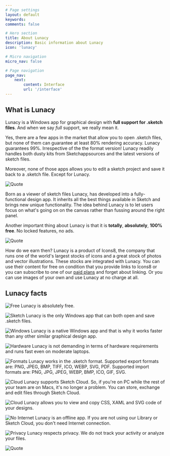 ```yaml
---
# Page settings
layout: default
keywords:
comments: false

# Hero section
title: About Lunacy
description: Basic information about Lunacy
icon: 'lunacy'

# Micro navigation
micro_nav: false

# Page navigation
page_nav:
    next:
        content: Interface
        url: '/interface'
---
```



## What is Lunacy

Lunacy is a Windows app for graphical design with **full support for .sketch files**. And when we say *full* support, we really mean it.

Yes, there are a few apps in the market that allow you to open .sketch files, but none of them can guarantee at least 80% rendering accuracy. Lunacy guarantees 99%. Irrespective of the the format version! Lunacy readily handles both dusty kits from Sketchappsources and the latest versions of sketch files.

Moreover, none of those apps allows you to edit a sketch project and save it back to a .sketch file. Except for Lunacy.

![Quote](public/quote2.png)

Born as a viewer of sketch files Lunacy, has developed into a fully-functional design app. It inherits all the best things available in Sketch and brings new unique functionality. The idea behind Lunacy is to let users focus on what's going on on the canvas rather than fussing around the right panel.

Another important thing about Lunacy is that it is **totally**, **absolutely**, **100% free**. No locked features, no ads.

![Quote](public/quote3.png)

How do we earn then? Lunacy is a product of Icons8, the company that runs one of the world's largest stocks of icons and a great stock of photos and vector illustrations. These stocks are integrated with Lunacy. You can use their content for free on condition that you provide links to Icons8 or you can subscribe to one of our <a href="https://icons8.com/pricing" target="_blank">paid plans</a> and forget about linking. Or you can use images of your own and use Lunacy at no charge at all.


## Lunacy facts

![Free](public/icons8_one_free.png) Lunacy is absolutely free.

![Sketch](public/icons8_sketch.png) Lunacy is the only Windows app that can both open and save .sketch files.

![Windows](public/icons8_windows8.png) Lunacy is a native Windows app and that is why it works faster than any other similar graphical design app.

![Hardware](public/icons8_processor.png) Lunacy is not demanding in terms of hardware requirements and runs fast even on moderate laptops.

![Formats](public/icons8_import_file.png) Lunacy works in the .sketch format. Supported export formats are: PNG, JPEG, BMP, TIFF, ICO, WEBP, SVG, PDF. Supported import formats are:  PNG, JPG, JPEG, WEBP, BMP, ICO, GIF, SVG.

![Cloud](public/icons8_cloud.png) Lunacy supports Sketch Cloud. So, if you're on PC while the rest of your team are on Macs, it's no longer a problem. You can store, exchange and edit files through Sketch Cloud.

![Cloud](public/icons8_css.png) Lunacy allows you to view and copy CSS, XAML and SVG code of your designs.

![No Internet](public/icons8_wi-fi_off.png) Lunacy is an offline app. If you are not using our Library or Sketch Cloud, you don't need Internet connection.

![Privacy](public/icons8_privacy.png) Lunacy respects privacy. We do not track your activity or analyze your files.

![Quote](public/quote.png)
